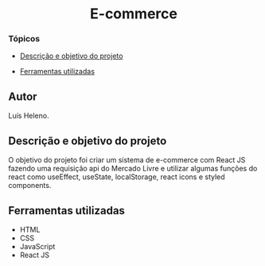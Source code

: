 <h1 align="center"> E-commerce </h1>

### Tópicos 

- [Descrição e objetivo do projeto](#descrição-e-objetivo-do-projeto)

- [Ferramentas utilizadas](#ferramentas-utilizadas)

###

## Autor
Luís Heleno.

## Descrição e objetivo do projeto
O objetivo do projeto foi criar um sistema de e-commerce com React JS fazendo uma requisição api do Mercado Livre e utilizar algumas funções do react como useEffect, useState, localStorage, react icons e styled components.
###


## Ferramentas utilizadas
- HTML
- CSS 
- JavaScript
- React JS
